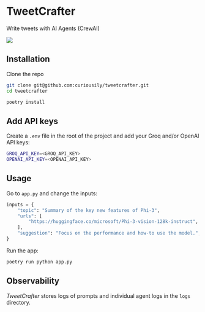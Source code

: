 # TweetCrafter

Write tweets with AI Agents (CrewAI)

<a href="https://www.mlexpert.io/bootcamp" target="_blank">
  <img src="https://raw.githubusercontent.com/curiousily/tweetcrafter/master/.github/tweetcrafter.png">
</a>

## Installation

Clone the repo

```sh
git clone git@github.com:curiousily/tweetcrafter.git
cd tweetcrafter
```

```sh
poetry install
```

## Add API keys

Create a `.env` file in the root of the project and add your Groq and/or OpenAI API keys:

```sh
GROQ_API_KEY=<GROQ_API_KEY>
OPENAI_API_KEY=<OPENAI_API_KEY>
```

## Usage

Go to `app.py` and change the inputs:

```py
inputs = {
    "topic": "Summary of the key new features of Phi-3",
    "urls": [
        "https://huggingface.co/microsoft/Phi-3-vision-128k-instruct",
    ],
    "suggestion": "Focus on the performance and how-to use the model.",
}
```

Run the app:

```sh
poetry run python app.py
```

## Observability

_TweetCrafter_ stores logs of prompts and individual agent logs in the `logs` directory.
